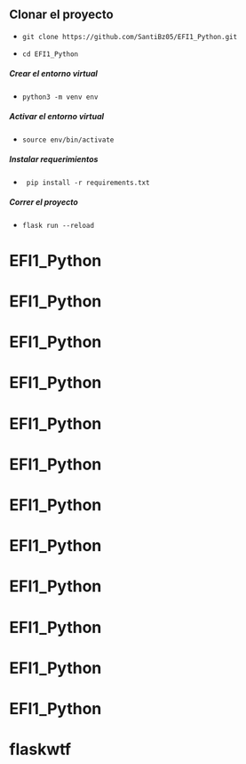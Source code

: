 ## Clonar el proyecto

- ```git clone https://github.com/SantiBz05/EFI1_Python.git```

- ```cd EFI1_Python```
##### Crear el entorno virtual
- ```python3 -m venv env```
##### Activar el entorno virtual
- ```source env/bin/activate```
##### Instalar requerimientos
- ``` pip install -r requirements.txt```
##### Correr el proyecto
- ```flask run --reload```
# EFI1_Python
# EFI1_Python
# EFI1_Python
# EFI1_Python
# EFI1_Python
# EFI1_Python
# EFI1_Python
# EFI1_Python
# EFI1_Python
# EFI1_Python
# EFI1_Python
# EFI1_Python
# flaskwtf
